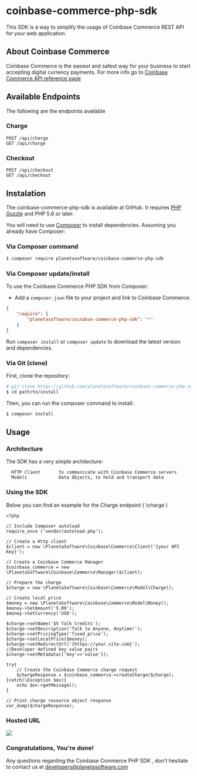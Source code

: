 coinbase-commerce-php-sdk
=================================

This SDK is a way to simplify the usage of Coinbase Commerce REST API for your web application.

About Coinbase Commerce
-------------

Coinbase Commerce is the easiest and safest way for your business to start accepting digital currency payments.
For more info go to [Coinbase Commerce API reference page](https://commerce.coinbase.com/docs/)

Available Endpoints
-------------------

The following are the endpoints available
    
### Charge
    POST /api/charge
    GET /api/charge
### Checkout
    POST /api/checkout
    GET /api/checkout

Instalation
-----------

The coinbase-commerce-php-sdk is available at GitHub. 
It requires [PHP Guzzle](http://docs.guzzlephp.org/en/latest/) and PHP 5.6 or later.

You will need to use [Composer](https://getcomposer.org/) to install
dependencies. Assuming you already have Composer:

### Via Composer command

```bash
$ composer require planetasoftware/coinbase-commerce-php-sdk
```

### Via Composer update/install

To use the Coinbase Commerce PHP SDK from Composer:
* Add a `composer.json` file to your project and link to Coinbase Commerce:

```json
{
    "require": {
        "planetasoftware/coinabse-commerce-php-sdk": "*"
    }
}
```

Run `composer install` or `composer update` to download the latest version and dependencies.

### Via Git (clone)

First, clone the repository:

```bash
# git clone https://github.com/planetasoftware/coinbase-commerce-php-sdk.git # optionally, specify the directory in which to clone
$ cd path/to/install
```

Then, you can run the composer command to install:

```bash
$ composer install
```

Usage
-----

### Architecture

The SDK has a very simple architecture:

      HTTP Client       to communicate with Coinbase Commerce servers
      Models            Data Objects, to hold and transport data

### Using the SDK

Below you can find an example for the Charge endpoint ( \charge )

```
<?php

// Include Composer autoload
require_once ('vendor/autoload.php');

// Create a Http client
$client = new \PlanetaSoftware\Coinbase\Commerce\Client('{your API Key}');

// Create a Coinbase Commerce Manager
$coinbase_commerce = new \PlanetaSoftware\Coinbase\Commerce\Manager($client);

// Prepare the charge
$charge = new \PlanetaSoftware\Coinbase\Commerce\Model\Charge();

// Create local price
$money = new \PlanetaSoftware\Coinbase\Commerce\Model\Money();
$money->SetAmount('5.00');
$money->SetCurrency('USD');

$charge->setName('$5 Talk Credits');
$charge->setDescription('Talk to Anyone, Anytime!');
$charge->setPricingType('fixed_price');
$charge->setLocalPrice($money);
$charge->setRedirectUrl('{https://your.site.com}');
//Developer defined key value pairs
$charge->setMetadata(['key'=>'value']);

try{
    // Create the Coinbase Commerce charge request
    $chargeResponse = $coinbase_commerce->createCharge($charge); 
}catch(\Exception $ex){
    echo $ex->getMessage();
}

// Print charge resource object response
var_dump($chargeResponse);

```
### Hosted URL
![](https://s3.amazonaws.com/ntedata/svn/coinbasecommerce_sdk1.png)

### Congratulations, You're done!

Any questions regarding the Coinbase Commerce PHP SDK , don't hesitate to contact us at developers@planetasoftware.com
